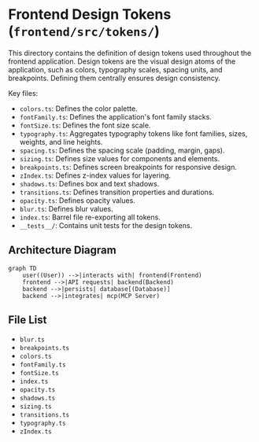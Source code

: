 # Frontend Design Tokens (`frontend/src/tokens/`)

This directory contains the definition of design tokens used throughout the frontend application. Design tokens are the visual design atoms of the application, such as colors, typography scales, spacing units, and breakpoints. Defining them centrally ensures design consistency.

Key files:

*   `colors.ts`: Defines the color palette.
*   `fontFamily.ts`: Defines the application's font family stacks.
*   `fontSize.ts`: Defines the font size scale.
*   `typography.ts`: Aggregates typography tokens like font families, sizes, weights, and line heights.
*   `spacing.ts`: Defines the spacing scale (padding, margin, gaps).
*   `sizing.ts`: Defines size values for components and elements.
*   `breakpoints.ts`: Defines screen breakpoints for responsive design.
*   `zIndex.ts`: Defines z-index values for layering.
*   `shadows.ts`: Defines box and text shadows.
*   `transitions.ts`: Defines transition properties and durations.
*   `opacity.ts`: Defines opacity values.
*   `blur.ts`: Defines blur values.
*   `index.ts`: Barrel file re-exporting all tokens.
*   `__tests__/`: Contains unit tests for the design tokens.

## Architecture Diagram
```mermaid
graph TD
    user((User)) -->|interacts with| frontend(Frontend)
    frontend -->|API requests| backend(Backend)
    backend -->|persists| database[(Database)]
    backend -->|integrates| mcp(MCP Server)
```

<!-- File List Start -->
## File List

- `blur.ts`
- `breakpoints.ts`
- `colors.ts`
- `fontFamily.ts`
- `fontSize.ts`
- `index.ts`
- `opacity.ts`
- `shadows.ts`
- `sizing.ts`
- `transitions.ts`
- `typography.ts`
- `zIndex.ts`

<!-- File List End -->




